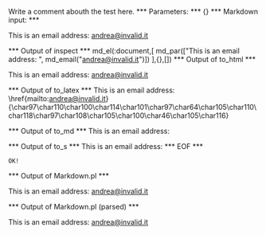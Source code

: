 Write a comment abouth the test here.
*** Parameters: ***
{}
*** Markdown input: ***


This is an email address: <andrea@invalid.it>
	
*** Output of inspect ***
md_el(:document,[
	md_par(["This is an email address: ", md_email("andrea@invalid.it")])
],{},[])
*** Output of to_html ***

<p>This is an email address: <a href='mailto:andrea@invalid.it'>&#097;&#110;&#100;&#114;&#101;&#097;&#064;&#105;&#110;&#118;&#097;&#108;&#105;&#100;&#046;&#105;&#116;</a></p>

*** Output of to_latex ***
This is an email address: \href{mailto:andrea@invalid.it}{\char97\char110\char100\char114\char101\char97\char64\char105\char110\char118\char97\char108\char105\char100\char46\char105\char116}


*** Output of to_md ***
This is an email address:


*** Output of to_s ***
This is an email address: 
*** EOF ***



	OK!



*** Output of Markdown.pl ***
<p>This is an email address: <a href="&#109;&#97;&#x69;&#108;&#116;&#x6F;:&#97;n&#100;&#114;&#101;&#x61;&#64;&#x69;&#x6E;&#118;&#97;&#x6C;&#x69;&#100;&#46;&#x69;&#116;">&#97;n&#100;&#114;&#101;&#x61;&#64;&#x69;&#x6E;&#118;&#97;&#x6C;&#x69;&#100;&#46;&#x69;&#116;</a></p>

*** Output of Markdown.pl (parsed) ***
<p>This is an email address: <a href='&amp;#109;&amp;#97;&amp;#x69;&amp;#108;&amp;#116;&amp;#x6F;:&amp;#97;n&amp;#100;&amp;#114;&amp;#101;&amp;#x61;&amp;#64;&amp;#x69;&amp;#x6E;&amp;#118;&amp;#97;&amp;#x6C;&amp;#x69;&amp;#100;&amp;#46;&amp;#x69;&amp;#116;'>&#97;n&#100;&#114;&#101;&#x61;&#64;&#x69;&#x6E;&#118;&#97;&#x6C;&#x69;&#100;&#46;&#x69;&#116;</a
   ></p
 >
